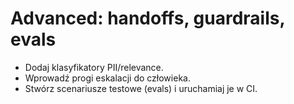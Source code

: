 # Advanced: handoffs, guardrails, evals
- Dodaj klasyfikatory PII/relevance.
- Wprowadź progi eskalacji do człowieka.
- Stwórz scenariusze testowe (evals) i uruchamiaj je w CI.
